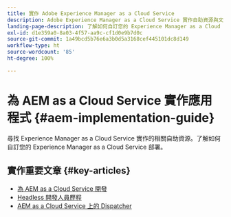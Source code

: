 ```yaml
---
title: 實作 Adobe Experience Manager as a Cloud Service
description: Adobe Experience Manager as a Cloud Service 實作自助資源與文件連結
landing-page-description: 了解如何自訂您的 Experience Manager as a Cloud Service 部署。
exl-id: d1e359a0-8a03-4f57-aa9c-cf1d0e9b7d0c
source-git-commit: 1a49bcd5b76e6a3b0d5a3168cef445101dc8d149
workflow-type: ht
source-wordcount: '85'
ht-degree: 100%

---
```



# 為 AEM as a Cloud Service 實作應用程式 {#aem-implementation-guide}

尋找 Experience Manager as a Cloud Service 實作的相關自助資源。了解如何自訂您的 Experience Manager as a Cloud Service 部署。

## 實作重要文章 {#key-articles}

* [為 AEM as a Cloud Service 開發](developing/introduction/development-guidelines.md)
* [Headless 開發人員歷程](/help/journey-headless/developer/overview.md)
* [AEM as a Cloud Service 上的 Dispatcher](dispatcher/overview.md)

